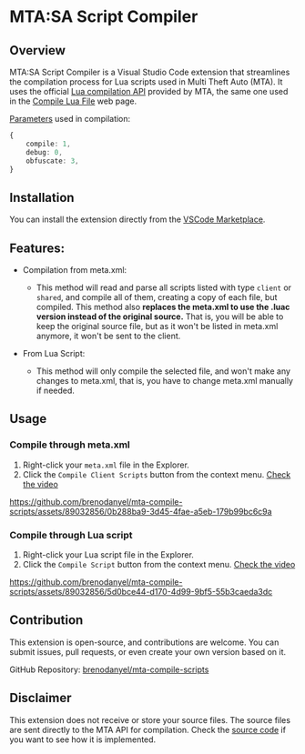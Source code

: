 # MTA:SA Script Compiler

## Overview

MTA:SA Script Compiler is a Visual Studio Code extension that streamlines the compilation process for Lua scripts used in Multi Theft Auto (MTA). It uses the official [Lua compilation API](https://wiki.multitheftauto.com/wiki/Lua_compilation_API) provided by MTA, the same one used in the [Compile Lua File](https://luac.mtasa.com/) web page.

[Parameters](https://wiki.multitheftauto.com/wiki/Lua_compilation_API#Parameters) used in compilation:

```ts
{
    compile: 1,
    debug: 0,
    obfuscate: 3,
}
```

## Installation

You can install the extension directly from the [VSCode Marketplace](https://marketplace.visualstudio.com/items?itemName=idz-brenodanyel.mta-compile-scripts).

## Features:

- Compilation from meta.xml:

  - This method will read and parse all scripts listed with type `client` or `shared`, and compile all of them, creating a copy of each file, but compiled. This method also **replaces the meta.xml to use the .luac version instead of the original source.** That is, you will be able to keep the original source file, but as it won't be listed in meta.xml anymore, it won't be sent to the client.


- From Lua Script:

  - This method will only compile the selected file, and won't make any changes to meta.xml, that is, you have to change meta.xml manually if needed.


## Usage

### Compile through meta.xml

1. Right-click your `meta.xml` file in the Explorer.
2. Click the `Compile Client Scripts` button from the context menu.
[Check the video](https://github.com/brenodanyel/mta-compile-scripts/assets/89032856/0b288ba9-3d45-4fae-a5eb-179b99bc6c9a)

https://github.com/brenodanyel/mta-compile-scripts/assets/89032856/0b288ba9-3d45-4fae-a5eb-179b99bc6c9a

### Compile through Lua script

1. Right-click your Lua script file in the Explorer.
2. Click the `Compile Script` button from the context menu.
[Check the video](https://github.com/brenodanyel/mta-compile-scripts/assets/89032856/5d0bce44-d170-4d99-9bf5-55b3caeda3dc)

https://github.com/brenodanyel/mta-compile-scripts/assets/89032856/5d0bce44-d170-4d99-9bf5-55b3caeda3dc

## Contribution

This extension is open-source, and contributions are welcome. You can submit issues, pull requests, or even create your own version based on it.

GitHub Repository: [brenodanyel/mta-compile-scripts](https://github.com/brenodanyel/mta-compile-scripts)

## Disclaimer

This extension does not receive or store your source files. The source files are sent directly to the MTA API for compilation. Check the [source code](https://github.com/brenodanyel/mta-compile-scripts/blob/main/src/extension.ts) if you want to see how it is implemented.

